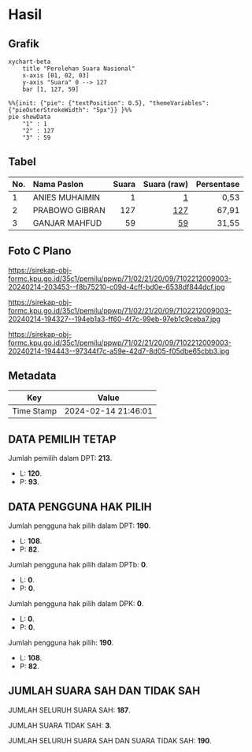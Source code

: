 # Hasil

## Grafik

```mermaid
xychart-beta
    title "Perolehan Suara Nasional"
    x-axis [01, 02, 03]
    y-axis "Suara" 0 --> 127
    bar [1, 127, 59]
```

```mermaid
%%{init: {"pie": {"textPosition": 0.5}, "themeVariables": {"pieOuterStrokeWidth": "5px"}} }%%
pie showData
    "1" : 1
    "2" : 127
    "3" : 59
```

## Tabel

| No. | Nama Paslon    | Suara | Suara (raw) | Persentase |
|:--- |:-------------- | -----:| -----------:| ----------:|
| 1   | ANIES MUHAIMIN | 1     | [1][p-1]    | 0,53       |
| 2   | PRABOWO GIBRAN | 127   | [127][p-2]  | 67,91      |
| 3   | GANJAR MAHFUD  | 59    | [59][p-3]   | 31,55      |


[p-1]: https://github.com/gigit-pemilu/pemilu-2024/blob/main/pilpres/hitung-suara/sub/71-sulawesi-utara/sub/02-minahasa/sub/21-kawangkoan-utara/sub/2009-kiawa-dua-timur/sub/003-tps/sub/paslon-1.txt
[p-2]: https://github.com/gigit-pemilu/pemilu-2024/blob/main/pilpres/hitung-suara/sub/71-sulawesi-utara/sub/02-minahasa/sub/21-kawangkoan-utara/sub/2009-kiawa-dua-timur/sub/003-tps/sub/paslon-2.txt
[p-3]: https://github.com/gigit-pemilu/pemilu-2024/blob/main/pilpres/hitung-suara/sub/71-sulawesi-utara/sub/02-minahasa/sub/21-kawangkoan-utara/sub/2009-kiawa-dua-timur/sub/003-tps/sub/paslon-3.txt

## Foto C Plano

https://sirekap-obj-formc.kpu.go.id/35c1/pemilu/ppwp/71/02/21/20/09/7102212009003-20240214-203453--f8b75210-c09d-4cff-bd0e-6538df844dcf.jpg

https://sirekap-obj-formc.kpu.go.id/35c1/pemilu/ppwp/71/02/21/20/09/7102212009003-20240214-194327--194eb1a3-ff60-4f7c-99eb-97eb1c9ceba7.jpg

https://sirekap-obj-formc.kpu.go.id/35c1/pemilu/ppwp/71/02/21/20/09/7102212009003-20240214-194443--97344f7c-a59e-42d7-8d05-f05dbe65cbb3.jpg


## Metadata

| Key        | Value               |
| ---------- | ------------------- |
| Time Stamp | 2024-02-14 21:46:01 |


## DATA PEMILIH TETAP

Jumlah pemilih dalam DPT: **213**.
 * L: **120**.
 * P: **93**.

## DATA PENGGUNA HAK PILIH

Jumlah pengguna hak pilih dalam DPT: **190**.
 * L: **108**.
 * P: **82**.

Jumlah pengguna hak pilih dalam DPTb: **0**.
 * L: **0**.
 * P: **0**.

Jumlah pengguna hak pilih dalam DPK: **0**.
 * L: **0**.
 * P: **0**.

Jumlah pengguna hak pilih: **190**.
 * L: **108**.
 * P: **82**.

## JUMLAH SUARA SAH DAN TIDAK SAH

JUMLAH SELURUH SUARA SAH: **187**.

JUMLAH SUARA TIDAK SAH: **3**.

JUMLAH SELURUH SUARA SAH DAN SUARA TIDAK SAH: **190**.


